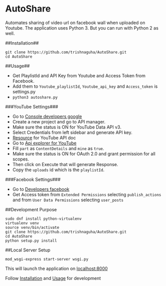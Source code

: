 AutoShare
===========

Automates sharing of video url on facebook wall when uploaded on Youtube.
The application uses Python 3. But you can run with Python 2 as well.

##Installation##

    git clone https://github.com/trishnaguha/AutoShare.git
    cd AutoShare

##Usage##

* Get PlaylistId and API Key from Youtube and Access Token from Facebook.
* Add them to `Youtube_playlistId`, `Youtube_api_key` and `Access_token` is settings.py
* `python3 autoshare.py`

###YouTube Settings###

* Go to [Console developers google](https://console.developers.google.com)
* Create a new project and go to API manager.
* Make sure the status is ON for YouTube Data API v3.
* Select Credentials from left sidebar and generate API key.
* [Resource](https://developers.google.com/youtube/registering_an_application) for YouTube API doc
* Go to [Api explorer for YouTube](https://developers.google.com/apis-explorer/#p/youtube/v3/youtube.channels.list)
* Fill `part` as `ContentDetails` and `mine` as `true`.
* Make sure the status is ON for OAuth 2.0 and grant permission for all scopes.
* Then click on Execute that will generate Response.
* Copy the `uploads` id which is the `playlistId`.

###Facebook Settings###

* Go to [Developers facebook](https://developers.facebook.com/tools/explorer)
* Get Access token from `Extended Permissions` selecting `publish_actions` and from `User Data Permissions` selecting `user_posts`

##Development Purpose

    sudo dnf install python-virtualenv
    virtualenv venv
    source venv/bin/activate
    git clone https://github.com/trishnaguha/AutoShare.git
    cd AutoShare
    python setup.py install

##Local Server Setup

    mod_wsgi-express start-server wsgi.py
This will launch the application on [localhost:8000](http://127.0.0.1:8000/)

Follow [Installation](https://github.com/trishnaguha/AutoShare#installation) and [Usage](https://github.com/trishnaguha/AutoShare#usage) for development
